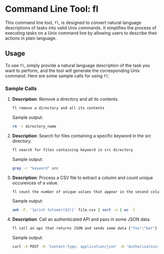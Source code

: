 # Command Line Tool: fl

This command line tool, `fl`, is designed to convert natural language descriptions of tasks into valid Unix commands.
It simplifies the process of executing tasks on a Unix command line by allowing users to describe their actions in plain language.

## Usage

To use `fl`, simply provide a natural language description of the task you want to perform, and the tool will generate the corresponding Unix command.
Here are some sample calls for using `fl`:

### Sample Calls

1. **Description**: Remove a directory and all its contents.
   ```sh
   fl remove a directory and all its contents
   ```
   Sample output:
   ```sh
   rm -r directory_name
   ```

2. **Description**: Search for files containing a specific keyword in the src directory.
   ```sh
   fl search for files containing keyword in src directory
   ```

   Sample output:
   ```sh
   grep -r "keyword" src
   ```

3. **Description**: Process a CSV file to extract a column and count unique occurences of a value.
   ```sh
   fl count the number of unique values that appear in the second column of a csv file, make sure the count is case insensitive, report the total count only
   ```
   Sample output:
   ```sh
   awk -F, '{print tolower($2)}' file.csv | sort -u | wc -l
   ```
   
4. **Description**: Call an authenticated API and pass in some JSON data.
   ```sh
   fl call an api that returns JSON and sends some data {"foo":"bar"} as json where the api uses basic auth and the secret is an environment variable called API_KEY
   ```

   Sample output:
   ```sh
   curl -X POST -H 'Content-Type: application/json' -H 'Authorization: Basic $API_KEY' -d '{"foo":"bar"}' https://api.example.com/endpoint
   ```
